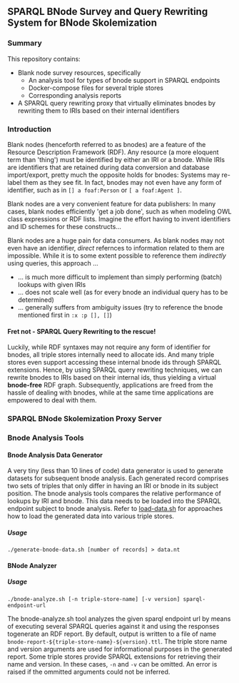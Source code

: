 ## SPARQL BNode Survey and Query Rewriting System for BNode Skolemization

### Summary
This repository contains:

* Blank node survey resources, specifically
    * An analysis tool for types of bnode support in SPARQL endpoints
    * Docker-compose files for several triple stores
    * Corresponding analysis reports
* A SPARQL query rewriting proxy that virtually eliminates bnodes by rewriting them to IRIs based on their internal identifiers

### Introduction

Blank nodes (henceforth referred to as bnodes) are a feature of the Resource Description Framework (RDF).
Any resource (a more eloquent term than 'thing') must be identified by either an IRI or a bnode.
While IRIs are identifiers that are retained during data conversion and database import/export, pretty much the opposite holds for bnodes: Systems may re-label them as they see fit. In fact, bnodes may not even have any form of identifier, such as in  `[] a foaf:Person` or `[ a foaf:Agent ]`.

Blank nodes are a very convenient feature for data publishers: In many cases, blank nodes efficiently 'get a job done', such as when modeling OWL class expressions or RDF lists. Imagine the effort having to invent identifiers and ID schemes for these constructs...

Blank nodes are a huge pain for data consumers. As blank nodes may not even have an identifier, _direct_ refernces to information related to them are impossible. While it is to some extent possible to reference them _indirectly_ using queries, this approach ...

* ... is much more difficult to implement than simply performing (batch) lookups with given IRIs
* ... does not scale well (as for every bnode an individual query has to be determined)
* ... generally suffers from ambiguity issues (try to reference the bnode mentioned first in `:x :p [], []`)

#### Fret not - SPARQL Query Rewriting to the rescue!
Luckily, while RDF syntaxes may not require any form of identifier for bnodes, all triple stores internally need to allocate ids.
And many triple stores even support accessing these internal bnode ids through SPARQL extensions.
Hence, by using SPARQL query rewriting techniques, we can rewrite bnodes to IRIs based on their internal ids, thus yielding a virtual **bnode-free** RDF graph. Subsequently, applications are freed from the hassle of dealing with bnodes, while at the same time applications are empowered to deal with them.


### SPARQL BNode Skolemization Proxy Server

### Bnode Analysis Tools

#### Bnode Analysis Data Generator
A very tiny (less than 10 lines of code) data generator is used to generate datasets for subsequent bnode analysis.
Each generated record comprises two sets of triples that only differ in having an IRI or bnode in its subject position.
The bnode analysis tools compares the relative performance of lookups by IRI and bnode.
This data needs to be loaded into the SPARQL endpoint subject to bnode analysis.
Refer to [load-data.sh](load-data.sh) for approaches how to load the generated data into various triple stores.

##### Usage
```
./generate-bnode-data.sh [number of records] > data.nt
```

#### BNode Analyzer

##### Usage
```
./bnode-analyze.sh [-n triple-store-name] [-v version] sparql-endpoint-url
```

The bnode-analyze.sh tool analyzes the given sparql endpoint url by means of executing several SPARQL queries against it and using the responses togenerate an RDF report. By default, output is written to a file of name `bnode-report-${triple-store-name}-${version}.ttl`.
The triple store name and version arguments are used for informational purposes in the generated report.
Some triple stores provide SPARQL extensions for retrieving their name and version. In these cases, `-n` and `-v` can be omitted.
An error is raised if the ommitted arguments could not be inferred.





